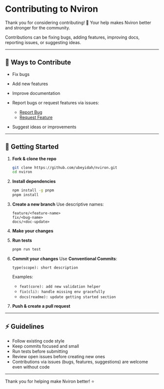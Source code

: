 # Contributing to Nviron

Thank you for considering contributing! 🎉
Your help makes Nviron better and stronger for the community.

Contributions can be fixing bugs, adding features, improving docs, reporting issues, or suggesting ideas.

---

## 📝 Ways to Contribute

- Fix bugs
- Add new features
- Improve documentation
- Report bugs or request features via issues:
  - [Report Bug](https://github.com/ubeyidah/nviron/issues/new?labels=bug)
  - [Request Feature](https://github.com/ubeyidah/nviron/issues/new?labels=enhancement)

- Suggest ideas or improvements

---

## 🚀 Getting Started

1. **Fork & clone the repo**

   ```bash
   git clone https://github.com/ubeyidah/nviron.git
   cd nviron
   ```

2. **Install dependencies**

   ```bash
   npm install -g pnpm
   pnpm install
   ```

3. **Create a new branch**
   Use descriptive names:

   ```text
   feature/<feature-name>
   fix/<bug-name>
   docs/<doc-update>
   ```

4. **Make your changes**

5. **Run tests**

   ```bash
   pnpm run test
   ```

6. **Commit your changes**
   Use **Conventional Commits**:

   ```text
   type(scope): short description
   ```

   Examples:
   - `feat(core): add new validation helper`
   - `fix(cli): handle missing env gracefully`
   - `docs(readme): update getting started section`

7. **Push & create a pull request**

---

## ⚡ Guidelines

- Follow existing code style
- Keep commits focused and small
- Run tests before submitting
- Review open issues before creating new ones
- Contributions via issues (bugs, features, suggestions) are welcome even without code

---

Thank you for helping make Nviron better! ⭐
